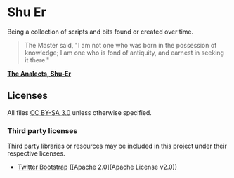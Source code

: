 # Shu Er

Being a collection of scripts and bits found or created over time.

> The Master said, "I am not one who was born in the possession of knowledge; I am one who is fond of antiquity, and earnest in seeking it there."

**[The Analects, Shu-Er](http://ctext.org/analects/shu-er#n1270)**


## Licenses

All files [CC BY-SA 3.0](http://creativecommons.org/licenses/by-sa/3.0/) unless otherwise specified.

### Third party licenses

Third party libraries or resources may be included in this project under their respective licenses.

- [Twitter Bootstrap](http://twitter.github.com/bootstrap/) ([Apache 2.0](Apache License v2.0))


